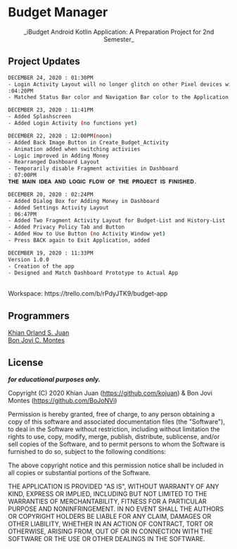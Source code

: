 # Budget Manager
<center>
    <p align="center">
        _iBudget Android Kotlin Application: A Preparation Project for 2nd Semester_
    </p>
</center>

## Project Updates
```bash
DECEMBER 24, 2020 : 01:30PM
- Login Activity Layout will no longer glitch on other Pixel devices with small resolution
:04:20PM
- Matched Status Bar color and Navigation Bar color to the Application theme
```
```bash
DECEMBER 23, 2020 : 11:41PM
- Added Splashscreen
- Added Login Activity (no functions yet)
```
```bash
DECEMBER 22, 2020 : 12:00PM(noon)
- Added Back Image Button in Create_Budget_Activity
- Animation added when switching activiies
- Logic improved in Adding Money
- Rearranged Dashboard Layout
- Temporarily disable Fragment activities in Dashboard
: 07:00PM
𝐓𝐇𝐄 𝐌𝐀𝐈𝐍 𝐈𝐃𝐄𝐀 𝐀𝐍𝐃 𝐋𝐎𝐆𝐈𝐂 𝐅𝐋𝐎𝐖 𝐎𝐅 𝐓𝐇𝐄 𝐏𝐑𝐎𝐉𝐄𝐂𝐓 𝐈𝐒 𝐅𝐈𝐍𝐈𝐒𝐇𝐄𝐃.
```
```bash
DECEMBER 20, 2020 : 02:24PM
- Added Dialog Box for Adding Money in Dashboard
- Added Settings Activity Layout
: 06:47PM
- Added Two Fragment Activity Layout for Budget-List and History-List
- Added Privacy Policy Tab and Button
- Added How to Use Button (no Activity Window yet)
- Press BACK again to Exit Application, added
```
```bash
DECEMBER 19, 2020 : 11:33PM
Version 1.0.0
- Creation of the app
- Designed and Match Dashboard Prototype to Actual App

```
<br>
Workspace: https://trello.com/b/rPdyJTK9/budget-app
<br>


## Programmers

[Khian Orland S. Juan](https://facebook.com/KhianJuan2000) <br>
[Bon Jovi C. Montes](https://www.facebook.com/boodlen.joodlevoodle)

## License
**_for educational purposes only._**

Copyright (C) 2020 Khian Juan (https://github.com/kojuan) & Bon Jovi Montes (https://github.com/BoJoNVi)

Permission is hereby granted, free of charge, to any person obtaining a copy of this software and associated documentation files (the "Software"), to deal in the Software without restriction, including without limitation the rights to use, copy, modify, merge, publish, distribute, sublicense, and/or sell copies of the Software, and to permit persons to whom the Software is furnished to do so, subject to the following conditions:

The above copyright notice and this permission notice shall be included in all copies or substantial portions of the Software.

THE APPLICATION IS PROVIDED "AS IS", WITHOUT WARRANTY OF ANY KIND, EXPRESS OR IMPLIED, INCLUDING BUT NOT LIMITED TO THE WARRANTIES OF MERCHANTABILITY, FITNESS FOR A PARTICULAR PURPOSE AND NONINFRINGEMENT. IN NO EVENT SHALL THE AUTHORS OR COPYRIGHT HOLDERS BE LIABLE FOR ANY CLAIM, DAMAGES OR OTHER LIABILITY, WHETHER IN AN ACTION OF CONTRACT, TORT OR OTHERWISE, ARISING FROM, OUT OF OR IN CONNECTION WITH THE SOFTWARE OR THE USE OR OTHER DEALINGS IN THE SOFTWARE.

